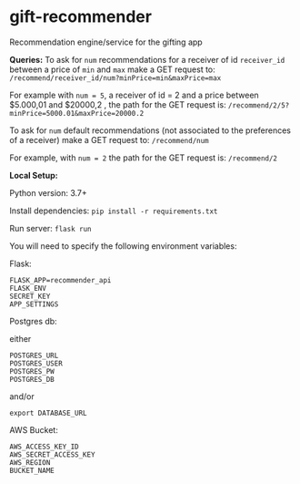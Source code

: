 # gift-recommender
Recommendation engine/service for the gifting app

**Queries:**
To ask for `num` recommendations for a receiver of id `receiver_id` between a price of `min` and `max` make a GET request to: `/recommend/receiver_id/num?minPrice=min&maxPrice=max`

For example with `num = 5`, a receiver of id = 2 and a price between $5.000,01 and $20000,2 , the path for the GET request is: `/recommend/2/5?minPrice=5000.01&maxPrice=20000.2`

To ask for `num` default recommendations (not associated to the preferences of a receiver) make a GET request to: `/recommend/num`

For example, with `num = 2` the path for the GET request is: `/recommend/2`

**Local Setup:**

Python version: 3.7+

Install dependencies: `pip install -r requirements.txt`

Run server: `flask run`

You will need to specify the following environment variables:

Flask:
```
FLASK_APP=recommender_api
FLASK_ENV
SECRET_KEY
APP_SETTINGS
```
Postgres db:

either
```
POSTGRES_URL
POSTGRES_USER
POSTGRES_PW
POSTGRES_DB
```
and/or
```
export DATABASE_URL
```
AWS Bucket:
```
AWS_ACCESS_KEY_ID
AWS_SECRET_ACCESS_KEY
AWS_REGION
BUCKET_NAME
```
